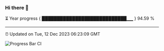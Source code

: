 ### Hi there 👋

⏳ Year progress { ████████████████████████████▁▁ } 94.59 %

---

⏰ Updated on Tue, 12 Dec 2023 06:23:09 GMT

![Progress Bar CI](https://github.com/ZhaoGui/ZhaoGui/workflows/Progress%20Bar%20CI/badge.svg)
